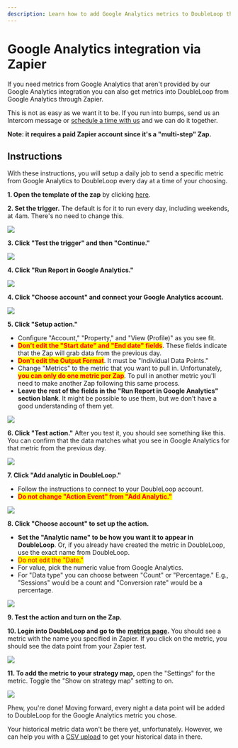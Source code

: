 ```yaml
---
description: Learn how to add Google Analytics metrics to DoubleLoop through Zapier
---
```


# Google Analytics integration via Zapier

If you need metrics from Google Analytics that aren't provided by our Google Analytics integration you can also get metrics into DoubleLoop from Google Analytics through Zapier.

This is not as easy as we want it to be. If you run into bumps, send us an Intercom message or [schedule a time with us](https://calendly.com/doubleloop/metric-service) and we can do it together.

**Note: it requires a paid Zapier account since it's a "multi-step" Zap.**

## Instructions

With these instructions, you will setup a daily job to send a specific metric from Google Analytics to DoubleLoop every day at a time of your choosing.

**1. Open the template of the zap** by clicking [here](https://zapier.com/app/editor/118237268/nodes/118237268/fields).

**2. Set the trigger.** The default is for it to run every day, including weekends, at 4am. There's no need to change this.

![](<../.gitbook/assets/Screen Shot 2022-01-13 at 8.43.40 PM.png>)

**3. Click "Test the trigger" and then "Continue."**

![](<../.gitbook/assets/Screen Shot 2022-01-13 at 8.47.37 PM.png>)

**4. Click "Run Report in Google Analytics."**

![](<../.gitbook/assets/Screen Shot 2022-01-13 at 8.49.05 PM.png>)

**4. Click "Choose account" and connect your Google Analytics account.**

![](<../.gitbook/assets/Screen Shot 2022-01-13 at 8.51.00 PM.png>)

**5. Click "Setup action."**&#x20;

* Configure "Account," "Property," and "View (Profile)" as you see fit.
* <mark style="color:red;">**Don't edit the "Start date" and "End date" fields**</mark>. These fields indicate that the Zap will grab data from the previous day.
* <mark style="color:red;">**Don't edit the Output Format**</mark>. It must be "Individual Data Points."
* Change "Metrics" to the metric that you want to pull in. Unfortunately, <mark style="color:red;">**you can only do one metric per Zap**</mark>. To pull in another metric you'll need to make another Zap following this same process.
* **Leave the rest of the fields in the "Run Report in Google Analytics" section blank**. It might be possible to use them, but we don't have a good understanding of them yet.

![](<../.gitbook/assets/Screen Shot 2022-01-13 at 8.54.38 PM.png>)

**6. Click "Test action."** After you test it, you should see something like this. You can confirm that the data matches what you see in Google Analytics for that metric from the previous day.

![](<../.gitbook/assets/Screen Shot 2022-01-13 at 9.01.08 PM.png>)

**7. Click "Add analytic in DoubleLoop."**

* Follow the instructions to connect to your DoubleLoop account.
* <mark style="color:red;">**Do not change "Action Event" from "Add Analytic."**</mark>

![](<../.gitbook/assets/Screen Shot 2022-01-13 at 9.03.45 PM (2).png>)

**8. Click "Choose account" to set up the action.**

* **Set the "Analytic name" to be how you want it to appear in DoubleLoop**. Or, if you already have created the metric in DoubleLoop, use the exact name from DoubleLoop.
* <mark style="color:red;">Do not edit the "Date."</mark>
* For value, pick the numeric value from Google Analytics.
* For "Data type" you can choose between "Count" or "Percentage." E.g., "Sessions" would be a count and "Conversion rate" would be a percentage.

![](<../.gitbook/assets/Screen Shot 2022-01-13 at 9.20.02 PM.png>)

**9. Test the action and turn on the Zap.**

**10. Login into DoubleLoop and go to the** [**metrics page**](https://app.doubleloop.app/metrics)**.** You should see a metric with the name you specified in Zapier. If you click on the metric, you should see the data point from your Zapier test.

****![](<../.gitbook/assets/Screen Shot 2022-01-13 at 9.26.45 PM.png>)****

**11. To add the metric to your strategy map,** open the "Settings" for the metric. Toggle the "Show on strategy map" setting to on.

![](<../.gitbook/assets/Screen Shot 2022-01-13 at 9.29.15 PM.png>)

Phew, you're done! Moving forward, every night a data point will be added to DoubleLoop for the Google Analytics metric you chose.

Your historical metric data won't be there yet, unfortunately. However, we can help you with a [CSV upload](upload-metrics-via-a-csv-file.md) to get your historical data in there.
